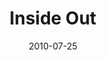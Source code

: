 ---
layout: message
category: message
series: "Kingdom Come"
title: "Inside Out"
date: 2010-07-25
message_id: 630
---